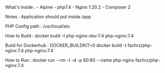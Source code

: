What's inside :
    - Alpine
    - php7.4
    - Nginx 1.20.2
    - Composer 2

Notes :
Application should put inside /app

PHP Config path :
/usr/local/etc

How to Build :
docker build -t php-nginx-dev:7.4 php-nginx:7.4

Build for Dockerhub :
DOCKER_BUILDKIT=0 docker build -t fachrz/php-nginx:7.4 php-nginx:7.4

How to Run :
docker run --rm -t -d -p 80:80 --name php-nginx fachrz/php-nginx:7.4
